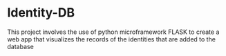# Identity-DB

This project involves the use of python microframework FLASK
to create a web app that visualizes the records of the
identities that are added to the database

